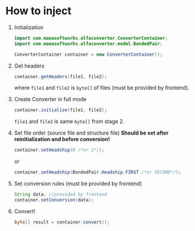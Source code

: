 # How to inject

1. Initialization
   ```java
   import com.maeasoftworks.alfaconverter.ConverterContainer;
   import com.maeasoftworks.alfaconverter.model.BondedPair;
   
   ConverterContainer container = new ConverterContainer();
   ```

2. Get headers
   ```java
   container.getHeaders(file1, file2);
   ```
   where `file1` and `file2` is `byte[]` of files (must be provided by frontend).

3. Create Converter in full mode
   ```java
   container.initialize(file1, file2);
   ```
   `file1` and `file2` is same `byte[]` from stage 2.

4. Set file order (source file and structure file)
   **Should be set after reinitialization and before conversion!**
   ```java
   container.setHeadship(0 /*or 1*/);
   ```
   or
   ```java
   container.setHeadship(BondedPair.Headship.FIRST /*or SECOND*/);
   ```

5. Set conversion rules (must be provided by frontend)
   ```java
   String data; //provided by frontend
   container.setConversion(data);
   ```

6. Convert!
   ```java
   byte[] result = container.convert();
   ```